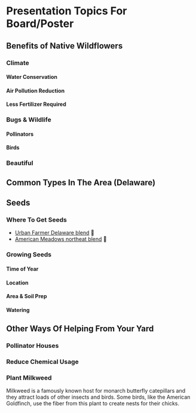 # Presentation Topics For Board/Poster

## Benefits of Native Wildflowers

### Climate 

#### Water Conservation 

#### Air Pollution Reduction 

#### Less Fertilizer Required 

### Bugs & Wildlife

#### Pollinators

#### Birds

### Beautiful 

## Common Types In The Area (Delaware)

## Seeds

### Where To Get Seeds
  * [Urban Farmer Delaware blend](https://www.ufseeds.com/product/delaware-wildflower-seeds/) 📍
  * [American Meadows northeat blend](https://www.americanmeadows.com/northeast-pollinator-wildflower-seed-mix) 📍

### Growing Seeds

#### Time of Year

#### Location 

#### Area & Soil Prep 

#### Watering 

## Other Ways Of Helping From Your Yard

### Pollinator Houses 

### Reduce Chemical Usage 

### Plant Milkweed
Milkweed is a famously known host for monarch butterfly catepillars and they attract loads of other insects and birds. Some birds, like the American Goldfinch, use the fiber from this plant to create nests for their chicks. 
